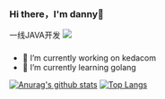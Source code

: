 ### Hi there，I'm danny👋

一线JAVA开发
![]( https://visitor-badge.glitch.me/badge?page_id=danny1144.readme)

 ### 

<!--
**danny1144/danny1144** is a ✨ _special_ ✨ repository because its `README.md` (this file) appears on your GitHub profile.

Here are some ideas to get you started:
-->
- 🔭 I’m currently working on kedacom
- 🌱 I’m currently learning golang
 
[![Anurag's github stats](https://github-readme-stats.vercel.app/api?username=danny1144&theme=dracula)](https://github.com/anuraghazra/github-readme-stats)
 [![Top Langs](https://github-readme-stats.vercel.app/api/top-langs/?username=danny1144&hide=c,html,scss,jupyter*notebook)](https://github.com/anuraghazra/github-readme-stats)

 
